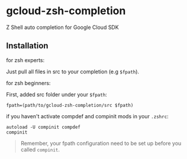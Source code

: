 gcloud-zsh-completion
=====================

Z Shell auto completion for Google Cloud SDK


## Installation

for zsh experts:

Just pull all files in src to your completion (e.g `$fpath`).

for zsh beginners:

First, added src folder under your `$fpath`:

```shell
fpath=(path/to/gcloud-zsh-completion/src $fpath)
```

if you haven't activate compdef and compinit mods in your `.zshrc`:

```shell
autoload -U compinit compdef
compinit
```

> Remember, your fpath configuration need to be set up before you called `compinit`.

